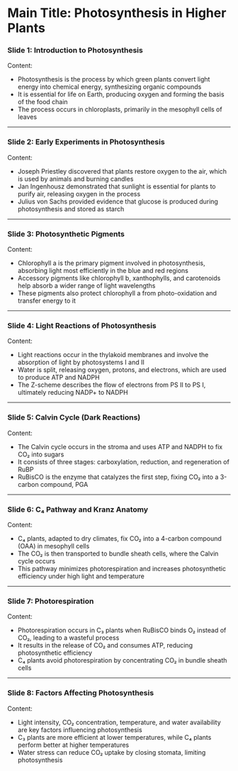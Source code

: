 # Main Title: Photosynthesis in Higher Plants  

### **Slide 1: Introduction to Photosynthesis**  
Content:  
- Photosynthesis is the process by which green plants convert light energy into chemical energy, synthesizing organic compounds  
- It is essential for life on Earth, producing oxygen and forming the basis of the food chain  
- The process occurs in chloroplasts, primarily in the mesophyll cells of leaves  

---

### **Slide 2: Early Experiments in Photosynthesis**  
Content:  
- Joseph Priestley discovered that plants restore oxygen to the air, which is used by animals and burning candles  
- Jan Ingenhousz demonstrated that sunlight is essential for plants to purify air, releasing oxygen in the process  
- Julius von Sachs provided evidence that glucose is produced during photosynthesis and stored as starch  

---

### **Slide 3: Photosynthetic Pigments**  
Content:  
- Chlorophyll a is the primary pigment involved in photosynthesis, absorbing light most efficiently in the blue and red regions  
- Accessory pigments like chlorophyll b, xanthophylls, and carotenoids help absorb a wider range of light wavelengths  
- These pigments also protect chlorophyll a from photo-oxidation and transfer energy to it  

---

### **Slide 4: Light Reactions of Photosynthesis**  
Content:  
- Light reactions occur in the thylakoid membranes and involve the absorption of light by photosystems I and II  
- Water is split, releasing oxygen, protons, and electrons, which are used to produce ATP and NADPH  
- The Z-scheme describes the flow of electrons from PS II to PS I, ultimately reducing NADP+ to NADPH  

---

### **Slide 5: Calvin Cycle (Dark Reactions)**  
Content:  
- The Calvin cycle occurs in the stroma and uses ATP and NADPH to fix CO₂ into sugars  
- It consists of three stages: carboxylation, reduction, and regeneration of RuBP  
- RuBisCO is the enzyme that catalyzes the first step, fixing CO₂ into a 3-carbon compound, PGA  

---

### **Slide 6: C₄ Pathway and Kranz Anatomy**  
Content:  
- C₄ plants, adapted to dry climates, fix CO₂ into a 4-carbon compound (OAA) in mesophyll cells  
- The CO₂ is then transported to bundle sheath cells, where the Calvin cycle occurs  
- This pathway minimizes photorespiration and increases photosynthetic efficiency under high light and temperature  

---

### **Slide 7: Photorespiration**  
Content:  
- Photorespiration occurs in C₃ plants when RuBisCO binds O₂ instead of CO₂, leading to a wasteful process  
- It results in the release of CO₂ and consumes ATP, reducing photosynthetic efficiency  
- C₄ plants avoid photorespiration by concentrating CO₂ in bundle sheath cells  

---

### **Slide 8: Factors Affecting Photosynthesis**  
Content:  
- Light intensity, CO₂ concentration, temperature, and water availability are key factors influencing photosynthesis  
- C₃ plants are more efficient at lower temperatures, while C₄ plants perform better at higher temperatures  
- Water stress can reduce CO₂ uptake by closing stomata, limiting photosynthesis